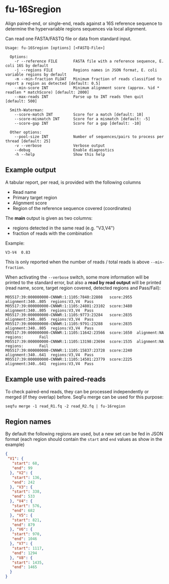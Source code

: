 
# fu-16Sregion

Align paired-end, or single-end, reads against a 16S
reference sequence to determine
the hypervariable regions sequences via local alignment.

Can read one FASTA/FASTQ file or data from standard input.

```text
Usage: fu-16Sregion [options] [<FASTQ-File>]

  Options:
    -r --reference FILE       FASTA file with a reference sequence, E. coli 16S by default
    -j --regions FILE         Regions names in JSON format, E. coli variable regions by default
    -m --min-fraction FLOAT   Minimum fraction of reads classified to report a region as detected [default: 0.5]
    --min-score INT           Minimum alignment score (approx. %id * readlen * matchScore) [default: 2000]
    --max-reads INT           Parse up to INT reads then quit [default: 500]

  Smith-Waterman:
    --score-match INT         Score for a match [default: 10]
    --score-mismatch INT      Score for a mismatch [default: -5]
    --score-gap INT           Score for a gap [default: -10]
  
  Other options:
    --pool-size INT           Number of sequences/pairs to process per thread [default: 25]
    -v --verbose              Verbose output
    --debug                   Enable diagnostics
    -h --help                 Show this help
```


## Example output

A tabular report, per read, is provided with the following columns

* Read name
* Primary target region
* Alignment score
* Region of the reference sequence covered (coordinates)

The **main** output is given as two columns: 

* regions detected in the same read (e.g. "V3,V4")
* fraction of reads with the combination

Example:

```text
V3-V4  0.83
```

This is only reported when the number of reads / total reads is above `--min-fraction`.

When activating the `--verbose` switch, some more information will be 
printed to the standard error, but also a **read by read output** will
be printed (read name, score, target region covered, detected regions and Pass/Fail):


```text
M05517:39:000000000-CNNWR:1:1105:7840:22808   score:2955  alignment:340..805  regions:V3,V4  Pass
M05517:39:000000000-CNNWR:1:1105:24801:23102  score:3480  alignment:340..805  regions:V3,V4  Pass
M05517:39:000000000-CNNWR:1:1105:9773:23284   score:2835  alignment:340..805  regions:V3,V4  Pass
M05517:39:000000000-CNNWR:1:1105:9791:23288   score:2835  alignment:340..805  regions:V3,V4  Pass
M05517:39:000000000-CNNWR:1:1105:11642:23566  score:1650  alignment:NA        regions:       Fail
M05517:39:000000000-CNNWR:1:1105:13198:23694  score:1535  alignment:NA        regions:       Fail
M05517:39:000000000-CNNWR:1:1105:15837:23728  score:2240  alignment:340..641  regions:V3,V4  Pass
M05517:39:000000000-CNNWR:1:1105:14501:23779  score:2225  alignment:340..641  regions:V3,V4  Pass
```


## Example use with paired-reads

To check paired-end reads, they can be processed independently or merged (if they overlap) before. 
SeqFu merge can be used for this purpose:

```
seqfu merge -1 read_R1.fq -2 read_R2.fq | fu-16region
```

## Region names

By default the following regions are used, but a new set can be fed in JSON format (each region
should contain the `start` and `end` values as show in the example)

```json
{
 "V1": {
   "start": 68,
   "end": 99
  }, "V2": {
   "start": 136,
   "end": 242
  }, "V3": {
   "start": 338,
   "end": 533
  }, "V4": {
   "start": 576,
   "end": 682
  }, "V5": {
   "start": 821,
   "end": 879
  }, "V6": {
   "start": 970,
   "end": 1046
  }, "V7": {
   "start": 1117,
   "end": 1294
  }, "V8": {
   "start": 1435,
   "end": 1465
  }
}
```